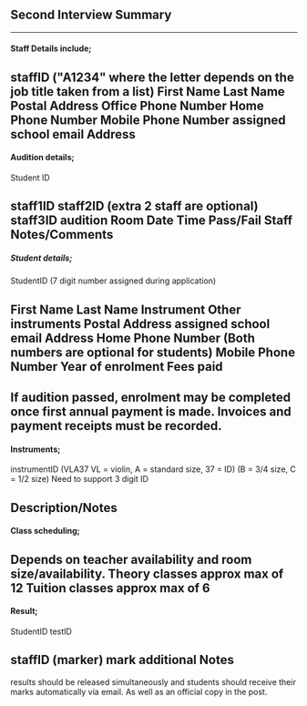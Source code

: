 ## Second Interview Summary

--------------------------------------------------------------
#### Staff Details include;
staffID ("A1234" where the letter depends on the job 
                                    title taken from a list)
First Name
Last Name
Postal Address
Office Phone Number
Home Phone Number
Mobile Phone Number
assigned school email Address
--------------------------------------------------------------
#### Audition details;
Student ID

staff1ID
staff2ID (extra 2 staff are optional)
staff3ID
audition Room
Date
Time
Pass/Fail
Staff Notes/Comments
---------------------------------------------------------------
##### Student details;
StudentID (7 digit number assigned during application)

First Name
Last Name
Instrument
Other instruments
Postal Address
assigned school email Address
Home Phone Number (Both numbers are optional for students)
Mobile Phone Number
Year of enrolment
Fees paid
----------------------------------------------------------------

If audition passed, enrolment may be completed once first annual 
payment is made.
Invoices and payment receipts must be recorded.
----------------------------------------------------------------
#### Instruments;
instrumentID (VLA37 VL = violin, A = standard size, 37 = ID)
(B = 3/4 size, C = 1/2 size)
Need to support 3 digit ID

Description/Notes
----------------------------------------------------------------
#### Class scheduling;
Depends on teacher availability and room size/availability.
Theory classes approx max of 12
Tuition classes approx max of 6
----------------------------------------------------------------
#### Result;
StudentID
testID

staffID (marker)
mark
additional Notes
----------------------------------------------------------------
results should be released simultaneously and students should receive
their marks automatically via email.
As well as an official copy in the post.
